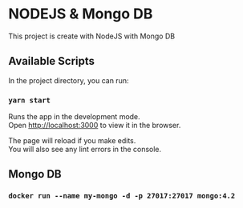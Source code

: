 # NODEJS & Mongo DB
This project is create with NodeJS with Mongo DB

## Available Scripts

In the project directory, you can run:

### `yarn start`

Runs the app in the development mode.<br />
Open [http://localhost:3000](http://localhost:3000) to view it in the browser.

The page will reload if you make edits.<br />
You will also see any lint errors in the console.

## Mongo DB

### `docker run --name my-mongo -d -p 27017:27017 mongo:4.2`

